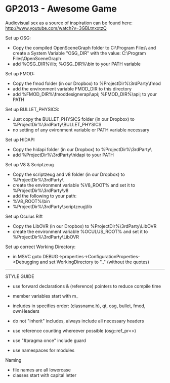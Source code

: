GP2013 - Awesome Game
======

Audiovisual sex as a source of inspiration can be found here: http://www.youtube.com/watch?v=3GBLtnxxtzQ


Set up OSG:
- Copy the compiled OpenSceneGraph folder to C:\Program Files\ and create a System Variable "OSG_DIR" with the value: C:\Program Files\OpenSceneGraph
- add %OSG_DIR%\lib; %OSG_DIR%\bin to your PATH variable

Set up FMOD:
- Copy the fmod folder (in our Dropbox) to %ProjectDir%\3rdParty\fmod
- add the environment variable FMOD_DIR to this directory
- add %FMOD_DIR%\fmoddesignerapi\api; %FMOD_DIR%\api; to your PATH

Set up BULLET_PHYSICS:
- Just copy the BULLET_PHYSICS folder (in our Dropbox) to %ProjectDir%\3rdParty\BULLET_PHYSICS
- no setting of any evironment variable or PATH variable necessary

Set up HIDAPI
- Copy the hidapi folder (in our Dropbox) to
%ProjectDir%\3rdParty\
- add %ProjectDir%\3rdParty\hidapi to your PATH

Set up V8 & Scriptzeug
- Copy the scriptzeug and v8 folder (in our Dropbox) to 
%ProjectDir%\3rdParty\
- create the environment variable %V8_ROOT% and set it to %ProjectDir%\3rdParty\v8
- add the following to your path:
- %V8_ROOT%\bin
- %ProjectDir%\3rdParty\scriptzeug\lib

Set up Oculus Rift
- Copy the LibOVR (in our Dropbox) to
%ProjectDir%\3rdParty\LibOVR
- create the environment variable %OCULUS_ROOT% and set it to %ProjectDir%\3rdParty\LibOVR

Set up correct Working Directory:
- in MSVC goto DEBUG->properties->ConfigurationProperties->Debugging and set WorkingDirectory to ".." (without the quotes)

___________________

STYLE GUIDE

- use forward declarations & (reference) pointers to reduce compile time

- member variables start with m_

- includes in specifies order:
	(classname.h), qt, osg, bullet, fmod, ownHeaders
- do not "inherit" includes, always include all necessary headers

- use reference counting whereever possible (osg::ref_pr<>)

- use "#pragma once" include guard

- use namespaces for modules



Naming
- file names are all lowercase
- classes start with capital letter
